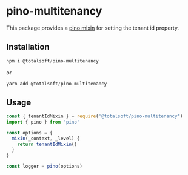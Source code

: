 # pino-multitenancy

This package provides a [pino mixin](https://github.com/pinojs/pino/blob/master/docs/api.md#mixin-function) for setting the tenant id property.

## Installation

```javascript
npm i @totalsoft/pino-multitenancy
```

or

```javascript
yarn add @totalsoft/pino-multitenancy
```
## Usage
```javascript
const { tenantIdMixin } = require('@totalsoft/pino-multitenancy')
import { pino } from 'pino'

const options = {
  mixin(_context, _level) {
    return tenantIdMixin()
  }
}

const logger = pino(options)
```